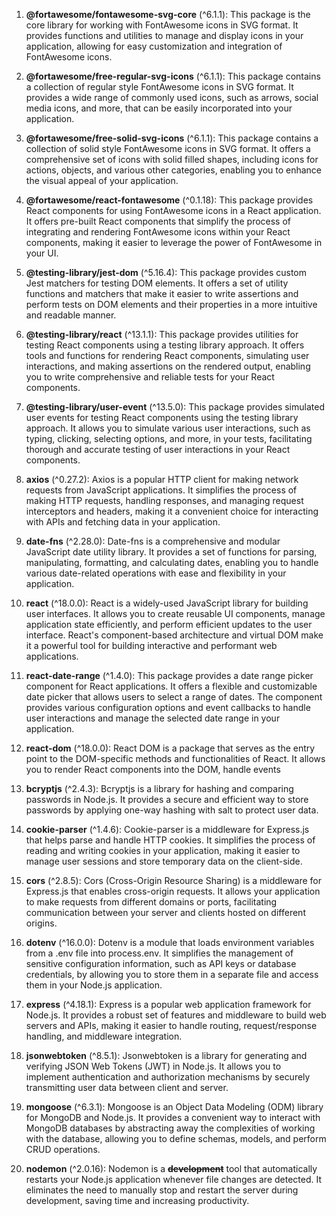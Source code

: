 1. **@fortawesome/fontawesome-svg-core** (^6.1.1): This package is the core library for working with FontAwesome icons in SVG format. It provides functions and utilities to manage and display icons in your application, allowing for easy customization and integration of FontAwesome icons.
    
2. **@fortawesome/free-regular-svg-icons** (^6.1.1): This package contains a collection of regular style FontAwesome icons in SVG format. It provides a wide range of commonly used icons, such as arrows, social media icons, and more, that can be easily incorporated into your application.
    
3. **@fortawesome/free-solid-svg-icons** (^6.1.1): This package contains a collection of solid style FontAwesome icons in SVG format. It offers a comprehensive set of icons with solid filled shapes, including icons for actions, objects, and various other categories, enabling you to enhance the visual appeal of your application.
    
4. **@fortawesome/react-fontawesome** (^0.1.18): This package provides React components for using FontAwesome icons in a React application. It offers pre-built React components that simplify the process of integrating and rendering FontAwesome icons within your React components, making it easier to leverage the power of FontAwesome in your UI.
    
5. **@testing-library/jest-dom** (^5.16.4): This package provides custom Jest matchers for testing DOM elements. It offers a set of utility functions and matchers that make it easier to write assertions and perform tests on DOM elements and their properties in a more intuitive and readable manner.
    
6. **@testing-library/react** (^13.1.1): This package provides utilities for testing React components using a testing library approach. It offers tools and functions for rendering React components, simulating user interactions, and making assertions on the rendered output, enabling you to write comprehensive and reliable tests for your React components.
    
7. **@testing-library/user-event** (^13.5.0): This package provides simulated user events for testing React components using the testing library approach. It allows you to simulate various user interactions, such as typing, clicking, selecting options, and more, in your tests, facilitating thorough and accurate testing of user interactions in your React components.
    
8. **axios** (^0.27.2): Axios is a popular HTTP client for making network requests from JavaScript applications. It simplifies the process of making HTTP requests, handling responses, and managing request interceptors and headers, making it a convenient choice for interacting with APIs and fetching data in your application.
    
9. **date-fns** (^2.28.0): Date-fns is a comprehensive and modular JavaScript date utility library. It provides a set of functions for parsing, manipulating, formatting, and calculating dates, enabling you to handle various date-related operations with ease and flexibility in your application.
    
10. **react** (^18.0.0): React is a widely-used JavaScript library for building user interfaces. It allows you to create reusable UI components, manage application state efficiently, and perform efficient updates to the user interface. React's component-based architecture and virtual DOM make it a powerful tool for building interactive and performant web applications.
    
11. **react-date-range** (^1.4.0): This package provides a date range picker component for React applications. It offers a flexible and customizable date picker that allows users to select a range of dates. The component provides various configuration options and event callbacks to handle user interactions and manage the selected date range in your application.
    
12. **react-dom** (^18.0.0): React DOM is a package that serves as the entry point to the DOM-specific methods and functionalities of React. It allows you to render React components into the DOM, handle events
    
1. **bcryptjs** (^2.4.3): Bcryptjs is a library for hashing and comparing passwords in Node.js. It provides a secure and efficient way to store passwords by applying one-way hashing with salt to protect user data.
    
2. **cookie-parser** (^1.4.6): Cookie-parser is a middleware for Express.js that helps parse and handle HTTP cookies. It simplifies the process of reading and writing cookies in your application, making it easier to manage user sessions and store temporary data on the client-side.
    
3. **cors** (^2.8.5): Cors (Cross-Origin Resource Sharing) is a middleware for Express.js that enables cross-origin requests. It allows your application to make requests from different domains or ports, facilitating communication between your server and clients hosted on different origins.
    
4. **dotenv** (^16.0.0): Dotenv is a module that loads environment variables from a .env file into process.env. It simplifies the management of sensitive configuration information, such as API keys or database credentials, by allowing you to store them in a separate file and access them in your Node.js application.
    
5. **express** (^4.18.1): Express is a popular web application framework for Node.js. It provides a robust set of features and middleware to build web servers and APIs, making it easier to handle routing, request/response handling, and middleware integration.
    
6. **jsonwebtoken** (^8.5.1): Jsonwebtoken is a library for generating and verifying JSON Web Tokens (JWT) in Node.js. It allows you to implement authentication and authorization mechanisms by securely transmitting user data between client and server.
    
7. **mongoose** (^6.3.1): Mongoose is an Object Data Modeling (ODM) library for MongoDB and Node.js. It provides a convenient way to interact with MongoDB databases by abstracting away the complexities of working with the database, allowing you to define schemas, models, and perform CRUD operations.
    
8. **nodemon** (^2.0.16): Nodemon is a **~~development~~** tool that automatically restarts your Node.js application whenever file changes are detected. It eliminates the need to manually stop and restart the server during development, saving time and increasing productivity.